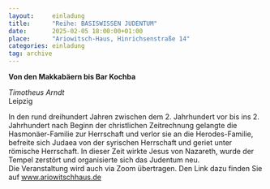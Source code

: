 ```yaml
---
layout:     einladung
title:      "Reihe: BASISWISSEN JUDENTUM"
date:       2025-02-05 18:00:00+01:00
place:      "Ariowitsch-Haus, Hinrichsenstraße 14"
categories: einladung
tag: archive
---
```


**Von den Makkabäern bis Bar Kochba**

*Timotheus Arndt*
<br>
Leipzig

In den rund dreihundert Jahren zwischen dem 2. Jahrhundert vor bis ins 2. Jahrhundert nach Beginn der christlichen Zeitrechnung gelangte die Hasmonäer-Familie zur Herrschaft und verlor sie an die Herodes-Familie, befreite sich Judaea von der syrischen Herrschaft und geriet unter römische Herrschaft. In dieser Zeit wirkte Jesus von Nazareth, wurde der Tempel zerstört und organisierte sich das Judentum neu.
<br>
Die Veranstaltung wird auch via Zoom übertragen. Den Link dazu finden Sie auf www.ariowitschhaus.de

